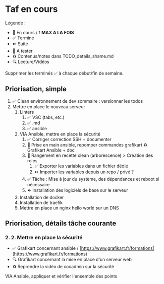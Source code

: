# Taf en cours

Légende :

- 🚀  En cours / **1 MAX A LA FOIS**
- ✅  Terminé
- ⏩ Suite
- 📌 A tester
- ♻️  Contenus/notes dans TODO_details_shame.md
- 🔍  Lecture/Vidéos

Supprimer les terminés ✅ à chaque début/fin de semaine.

## Priorisation, simple

1. ✅ Clean environnement de dev sommaire : versionner les todos
2. Mettre en place le nouveau serveur
   1. Linters
      1. ✅ VSC (tabs, etc.)
      2. ✅ .md
      3. ✅ ansible
   2. VIA Ansible, mettre en place la sécurité
      1. ✅ Corriger correction SSH + documenter
      2. 🚀 Prise en main ansible, repomper commandes grafikart ♻️ Grafikart Ansible + doc
      3. 🚀 Rangement en recette clean (arborescence) > Création des roles
         1. ✅ Exporter les variables dans un fichier dédié
         2. ⏩ Importer les variables depuis un repo / privé ?
      4. ✅ Tâche : Mise à jour du système, des dépendances et reboot si nécessaire
      5. ⏩ Installation des logiciels de base sur le serveur
   3. Installation de docker
   4. Installation de traefik
   5. Mettre en place un nginx hello world sur un DNS

## Priorisation, détails tâche courante

### 2. 2. Mettre en place la sécurité

- ✅ Grafikart concernant ansible / [https://www.grafikart.fr/formations](https://www.grafikart.fr/formations)
- 🔍 Grafikart concernant la mise en place d'un serveur web
- ♻️ Reprendre la vidéo de cocadmin sur la sécurité

VIA Ansible, appliquer et vérifier l'ensemble des points
